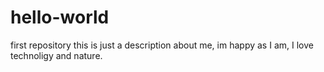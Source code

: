 # hello-world
first repository
this is just a description about me, im happy as I am, I love technoligy and nature.
